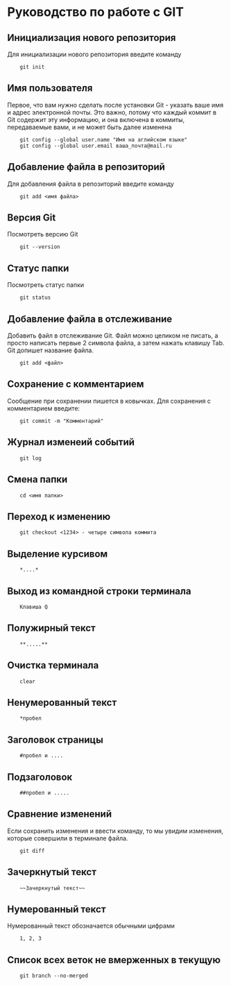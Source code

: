 # Руководство по работе с GIT

## Инициализация нового репозитория

Для инициализации нового репозитория введите команду

```
    git init
```

## Имя пользователя

Первое, что вам нужно сделать после установки Git - указать ваше имя и адрес электронной почты. Это важно, потому что каждый коммит в Git содержит эту информацию, и она включена в коммиты, передаваемые вами, и не может быть далее изменена

```
    git config --global user.name "Имя на аглийском языке"
    git config --global user.email ваша_почта@mail.ru
```

## Добавление файла в репозиторий

Для добавления файла в репозиторий введите команду

```
    git add <имя файла>
```

## Версия Git

Посмотреть версию Git

```
    git --version
```

## Статус папки

Посмотреть статус папки 

```
    git status
```

## Добавление файла в отслеживание

Добавить файл в отслеживание Git. Файл можно целиком не писать, а просто написать первые 2 символа файла, а затем нажать клавишу Tab. Git допишет название файла.

```
    git add <файл>
```

## Сохранение с комментарием

Сообщение при сохранении пишется в ковычках. Для сохранения с комментарием введите:

```
    git commit -m "Комментарий"
```

## Журнал изменеий событий

```
    git log
```

## Смена папки

```
    cd <имя папки>
```

## Переход к изменению

```
    git checkout <1234> - четыре символа коммита
```    

## Выделение курсивом

```
    *....*
```

## Выход из командной строки терминала

```
    Клавиша Q
```

## Полужирный текст

```
    **.....**
```

## Очистка терминала

```
    clear
```

## Ненумерованный текст

```
    *пробел
```

## Заголовок страницы

```
    #пробел и ....
```

## Подзаголовок

```
    ##пробел и .....
```

## Сравнение изменений

Если сохранить изменения и ввести команду, то мы увидим изменения, которые совершили в терминале файла.

```
    git diff
```

## Зачеркнутый текст

```
    ~~Зачеркнутый текст~~
```

## Нумерованный текст

Нумерованный текст обозначается обычными цифрами

```
    1, 2, 3
```

## Список всех веток не вмерженных в текущую

```
    git branch --no-merged
```

